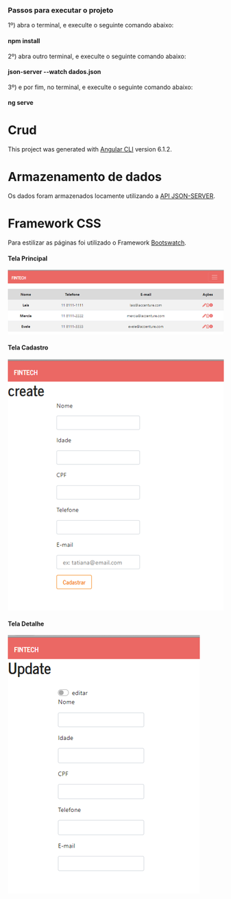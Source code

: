 
### Passos para executar o projeto

1º) abra o terminal, e execulte o seguinte comando abaixo:

#### npm install

2º) abra outro terminal, e execulte o seguinte comando abaixo:

#### json-server --watch dados.json

3º) e por fim, no terminal, e execulte o seguinte comando abaixo:

#### ng serve


# Crud

This project was generated with [Angular CLI](https://github.com/angular/angular-cli) version 6.1.2.

# Armazenamento de dados

Os dados foram armazenados locamente utilizando a [API JSON-SERVER](https://github.com/typicode/json-server).

# Framework CSS

Para estilizar as páginas foi utilizado o Framework [Bootswatch](https://bootswatch.com/).

#### Tela Principal

![image](https://github.com/laisvidoto1994/angular2/blob/master/imagens%20das%20telas/crud/inicial.PNG)


#### Tela Cadastro

![image](https://github.com/laisvidoto1994/angular2/blob/master/imagens%20das%20telas/crud/cadastro.PNG)


#### Tela Detalhe

![image](https://github.com/laisvidoto1994/angular2/blob/master/imagens%20das%20telas/crud/update.PNG)
